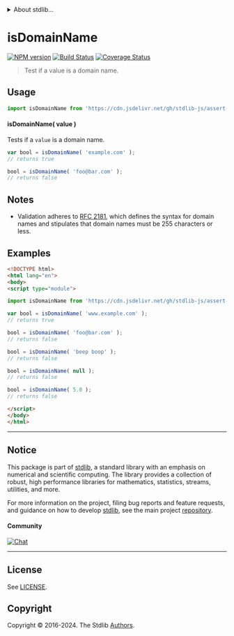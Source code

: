 <!--

@license Apache-2.0

Copyright (c) 2022 The Stdlib Authors.

Licensed under the Apache License, Version 2.0 (the "License");
you may not use this file except in compliance with the License.
You may obtain a copy of the License at

   http://www.apache.org/licenses/LICENSE-2.0

Unless required by applicable law or agreed to in writing, software
distributed under the License is distributed on an "AS IS" BASIS,
WITHOUT WARRANTIES OR CONDITIONS OF ANY KIND, either express or implied.
See the License for the specific language governing permissions and
limitations under the License.

-->


<details>
  <summary>
    About stdlib...
  </summary>
  <p>We believe in a future in which the web is a preferred environment for numerical computation. To help realize this future, we've built stdlib. stdlib is a standard library, with an emphasis on numerical and scientific computation, written in JavaScript (and C) for execution in browsers and in Node.js.</p>
  <p>The library is fully decomposable, being architected in such a way that you can swap out and mix and match APIs and functionality to cater to your exact preferences and use cases.</p>
  <p>When you use stdlib, you can be absolutely certain that you are using the most thorough, rigorous, well-written, studied, documented, tested, measured, and high-quality code out there.</p>
  <p>To join us in bringing numerical computing to the web, get started by checking us out on <a href="https://github.com/stdlib-js/stdlib">GitHub</a>, and please consider <a href="https://opencollective.com/stdlib">financially supporting stdlib</a>. We greatly appreciate your continued support!</p>
</details>

# isDomainName

[![NPM version][npm-image]][npm-url] [![Build Status][test-image]][test-url] [![Coverage Status][coverage-image]][coverage-url] <!-- [![dependencies][dependencies-image]][dependencies-url] -->

> Test if a value is a domain name.

<section class="intro">

</section>

<!-- /.intro -->



<section class="usage">

## Usage

```javascript
import isDomainName from 'https://cdn.jsdelivr.net/gh/stdlib-js/assert-is-domain-name@v0.2.1-esm/index.mjs';
```

#### isDomainName( value )

Tests if a `value` is a domain name.

```javascript
var bool = isDomainName( 'example.com' );
// returns true

bool = isDomainName( 'foo@bar.com' );
// returns false
```

</section>

<!-- /.usage -->

<section class="notes">

## Notes

-   Validation adheres to [RFC 2181][rfc-2181], which defines the syntax for domain names and stipulates that domain names must be 255 characters or less.

<!-- </notes -->

<section class="examples">

## Examples

<!-- eslint no-undef: "error" -->

```html
<!DOCTYPE html>
<html lang="en">
<body>
<script type="module">

import isDomainName from 'https://cdn.jsdelivr.net/gh/stdlib-js/assert-is-domain-name@v0.2.1-esm/index.mjs';

var bool = isDomainName( 'www.example.com' );
// returns true

bool = isDomainName( 'foo@bar.com' );
// returns false

bool = isDomainName( 'beep boop' );
// returns false

bool = isDomainName( null );
// returns false

bool = isDomainName( 5.0 );
// returns false

</script>
</body>
</html>
```

</section>

<!-- /.examples -->



<!-- Section for related `stdlib` packages. Do not manually edit this section, as it is automatically populated. -->

<section class="related">

</section>

<!-- /.related -->

<!-- Section for all links. Make sure to keep an empty line after the `section` element and another before the `/section` close. -->


<section class="main-repo" >

* * *

## Notice

This package is part of [stdlib][stdlib], a standard library with an emphasis on numerical and scientific computing. The library provides a collection of robust, high performance libraries for mathematics, statistics, streams, utilities, and more.

For more information on the project, filing bug reports and feature requests, and guidance on how to develop [stdlib][stdlib], see the main project [repository][stdlib].

#### Community

[![Chat][chat-image]][chat-url]

---

## License

See [LICENSE][stdlib-license].


## Copyright

Copyright &copy; 2016-2024. The Stdlib [Authors][stdlib-authors].

</section>

<!-- /.stdlib -->

<!-- Section for all links. Make sure to keep an empty line after the `section` element and another before the `/section` close. -->

<section class="links">

[npm-image]: http://img.shields.io/npm/v/@stdlib/assert-is-domain-name.svg
[npm-url]: https://npmjs.org/package/@stdlib/assert-is-domain-name

[test-image]: https://github.com/stdlib-js/assert-is-domain-name/actions/workflows/test.yml/badge.svg?branch=v0.2.1
[test-url]: https://github.com/stdlib-js/assert-is-domain-name/actions/workflows/test.yml?query=branch:v0.2.1

[coverage-image]: https://img.shields.io/codecov/c/github/stdlib-js/assert-is-domain-name/main.svg
[coverage-url]: https://codecov.io/github/stdlib-js/assert-is-domain-name?branch=main

<!--

[dependencies-image]: https://img.shields.io/david/stdlib-js/assert-is-domain-name.svg
[dependencies-url]: https://david-dm.org/stdlib-js/assert-is-domain-name/main

-->

[chat-image]: https://img.shields.io/gitter/room/stdlib-js/stdlib.svg
[chat-url]: https://app.gitter.im/#/room/#stdlib-js_stdlib:gitter.im

[stdlib]: https://github.com/stdlib-js/stdlib

[stdlib-authors]: https://github.com/stdlib-js/stdlib/graphs/contributors

[cli-section]: https://github.com/stdlib-js/assert-is-domain-name#cli
[cli-url]: https://github.com/stdlib-js/assert-is-domain-name/tree/cli
[@stdlib/assert-is-domain-name]: https://github.com/stdlib-js/assert-is-domain-name/tree/main

[umd]: https://github.com/umdjs/umd
[es-module]: https://developer.mozilla.org/en-US/docs/Web/JavaScript/Guide/Modules

[deno-url]: https://github.com/stdlib-js/assert-is-domain-name/tree/deno
[deno-readme]: https://github.com/stdlib-js/assert-is-domain-name/blob/deno/README.md
[umd-url]: https://github.com/stdlib-js/assert-is-domain-name/tree/umd
[umd-readme]: https://github.com/stdlib-js/assert-is-domain-name/blob/umd/README.md
[esm-url]: https://github.com/stdlib-js/assert-is-domain-name/tree/esm
[esm-readme]: https://github.com/stdlib-js/assert-is-domain-name/blob/esm/README.md
[branches-url]: https://github.com/stdlib-js/assert-is-domain-name/blob/main/branches.md

[stdlib-license]: https://raw.githubusercontent.com/stdlib-js/assert-is-domain-name/main/LICENSE

[rfc-2181]: https://tools.ietf.org/html/rfc2181

[standard-streams]: https://en.wikipedia.org/wiki/Standard_streams

[mdn-regexp]: https://developer.mozilla.org/en-US/docs/Web/JavaScript/Guide/Regular_Expressions

</section>

<!-- /.links -->
